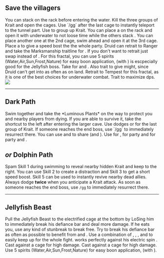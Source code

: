 ## Save the villagers
<Grid>
<Column>
    You can stack <Boon name="might"/> on the rack before entering the water. Kill the three groups of Krait and open the cages. Use `/gg` after the last cage to instantly teleport to the tunnel part.
    <Tips>
        <Tip specialization="mesmer">Use <Skill id="10255"/> to group up Krait. You can place a <Skill id="10197"/> on the rack and open it with <Skill id="29578"/> underwater to not loose time while the others stack <Boon name="might"/>. You can place another one at the 2nd cage, swim ahead and open it at the 3rd cage. Place a <Skill id="10325"/> to give a speed bost the the whole party.</Tip>
        <Tip specialization="ranger">Druid can retrait to Ranger and take the Marksmanship traitline for <Trait id="986"/>.    
            If you don't want to retrait just swap <Trait id="965"/> instead of <Trait id="964"/>.    
            For this fractal, you can use 5 spirits (Water,Air,Sun,Frost,Nature) for easy boon application, <Skill id="12569"/> (with <Trait id="1038"/>)  is escpecially good for the Jellyfish boss.</Tip>
        <Tip specialization="warrior">Take <Skill id="14403"/> for <Boon name="fury"/> and <Boon name="might"/>.    
            Also trait <Trait id="1711"/> to give might, since Druid can't get into <Skill id="33557"/> as often as on land.</Tip>
        <Tip specialization="tempest">Retrait to Tempest for this fractal, as it is one of the best choices for underwater combat. Trait <Trait id="1503"/> to maximize dps.
    </Tips>
</Column>

<Column width=3>
    <Image src="fractals/aquatic-ruins/villagers.jpg" floated="right"/>
</Column>
</Grid>

---

## Dark Path
<Grid>
<Column>
Swim together and take the *Luminous Plants* on the way to protect you and nearby players from dying. If you are able to survive it, take the shortcut to the left after entering the larger cave. Use dodges or <Effect name="invulnerability"/> for the last group of Krait. If someone reaches the end boss, use `/gg` to immediately resurrect there.
</Column>

<Column width=7>
    <Tips>
        <Tip specialization="mesmer">You can use <Skill id="10236"/> and <Trait id="1866"/> to share <Effect name="invulnerability"/> (and <Boon name="swiftness"/>).</Tip>
        <Tip specialization="guardian">Use <Skill id="9154"/> for <Effect name="invulnerability"/>, <Skill id="9153"/> for party <Boon name="stability"/> and <Skill id="9084"/> for party <Boon name="swiftness"/> and <Boon name="aegis"/>.</Tip>
    </Tips>
</Column>
</Grid>

## *or* Dolphin Path
Spam Skill 1 during swimming to reveal nearby hidden Krait and keep to the right. You can use Skill 2 to create a distraction and Skill 3 to get a short speed boost. Skill 5 can be used to instantly revive nearby dead allies. Always dodge **twice** when you anticipate a Krait attack. As soon as someone reaches the end boss, use `/gg` to immediately resurrect there.

---

## Jellyfish Beast
<Grid>
<Column>
Pull the Jellyfish Beast to the electrified cage at the bottom by LoSing him to immediately break his defiance bar and deal more damage. If he eats you, use any kind of stunbreak to break free. Try to break his defiance bar as often as possible to benefit from <Item id="24868"/> and <Trait id="1502"/>.
</Column>

<Column width=9>
    <Tips>
        <Tip specialization="chronomancer">Use a combination of <Skill id="29830"/>, <Skill id="10377"/>, <Skill id="29578"/>, <Skill id="10236"/> and <Trait id="1866"/> to easily keep up <Boon name="quickness"/> for the whole fight. <Skill id="10192"/> works perfectly against his electric spin <Control name="stun"/>.</Tip>
        <Tip specialization="warrior">Cast <Skill id="14480"/> against a cage for high damage.</Tip>
        <Tip specialization="tempest">Cast <Skill id="5607"/> against a cage for high damage.</Tip>
        <Tip specialization="ranger">Use 5 spirits (Water,Air,Sun,Frost,Nature) for easy boon application, <Skill id="12569"/> (with <Trait id="1038"/>).</Tip>
    </Tips>
</Column>
</Grid>
